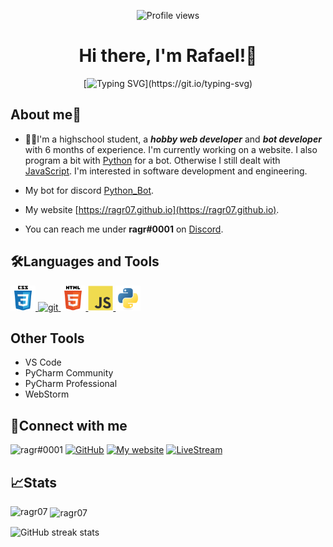<div align="center">

![Profile views](https://gpvc.arturio.dev/ragr07)  



# Hi there, I'm Rafael!👋



[![Typing SVG](https://readme-typing-svg.herokuapp.com?color=%23F773A3&lines=Python+Bot+Developer!;Web+Developer!;Open+Source+Enthusiast!)](https://git.io/typing-svg)


</div>

## About me:rocket:




- 👨‍🎓I'm a highschool student, a ***hobby web developer*** and ***bot developer*** with 6 months of experience. I'm currently working on a website. I also program a bit with [Python](https://www.python.org/) for a bot. Otherwise I still dealt with [JavaScript](https://www.javascript.com/). I'm interested in software development and engineering.

- My bot for discord [Python_Bot](https://github.com/ragr07/Python_Bot).

- My website [https://ragr07.github.io](https://ragr07.github.io).

- You can reach me under **ragr#0001** on [Discord](https://github.com/discord).


## :hammer_and_wrench:Languages and Tools

<p align="left"> <a href="https://www.w3schools.com/css/" target="_blank" rel="noreferrer"> <img src="https://raw.githubusercontent.com/devicons/devicon/master/icons/css3/css3-original-wordmark.svg" alt="css3" width="40" height="40"/> </a> <a href="https://git-scm.com/" target="_blank" rel="noreferrer"> <img src="https://www.vectorlogo.zone/logos/git-scm/git-scm-icon.svg" alt="git" width="40" height="40"/> </a> <a href="https://www.w3.org/html/" target="_blank" rel="noreferrer"> <img src="https://raw.githubusercontent.com/devicons/devicon/master/icons/html5/html5-original-wordmark.svg" alt="html5" width="40" height="40"/> </a> <a href="https://developer.mozilla.org/en-US/docs/Web/JavaScript" target="_blank" rel="noreferrer"> <img src="https://raw.githubusercontent.com/devicons/devicon/master/icons/javascript/javascript-original.svg" alt="javascript" width="40" height="40"/> </a> <a href="https://www.python.org" target="_blank" rel="noreferrer"> <img src="https://raw.githubusercontent.com/devicons/devicon/master/icons/python/python-original.svg" alt="python" width="40" height="40"/> </a> </p>

## Other Tools
  - VS Code
  - PyCharm Community
  - PyCharm Professional
  - WebStorm



## :link:Connect with me

![ragr#0001](https://img.shields.io/badge/ragr%230001-blue?style=for-the-badge&logo=discord) [![GitHub](https://img.shields.io/badge/GitHub-black?style=for-the-badge&logo=github)](https://github.com/ragr07)  [![My website](https://img.shields.io/badge/My_website-yellowgreen?style=for-the-badge)](https://rafaelgr.me) <a href="https://twitch.com/ragr07"><img src="https://img.shields.io/badge/LiveStream-blueviolet?style=for-the-badge&logo=twitch&logoColor=purple" alt="LiveStream"></a>


## 📈Stats

<p><img align="left" src="https://github-readme-stats.vercel.app/api/top-langs?username=ragr07&show_icons=true&locale=en&layout=compact" alt="ragr07" /></p>

<p>&nbsp;<img align="center" src="https://github-readme-stats.vercel.app/api?username=ragr07&show_icons=true&theme=tokyonight&locale=en" alt="ragr07" /></p>

![GitHub streak stats](https://github-readme-streak-stats.herokuapp.com/?user=ragr07)  

